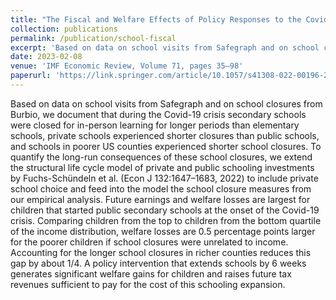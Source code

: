 ```yaml
---
title: "The Fiscal and Welfare Effects of Policy Responses to the Covid-19 School Closures"
collection: publications
permalink: /publication/school-fiscal
excerpt: 'Based on data on school visits from Safegraph and on school closures from Burbio, we document that during the Covid-19 crisis secondary schools were closed for in-person learning for longer periods than elementary schools, private schools experienced shorter closures than public schools, and schools in poorer US counties experienced shorter school closures. To quantify the long-run consequences of these school closures, we extend the structural life cycle model of private and public schooling investments by Fuchs-Schündeln et al. (Econ J 132:1647–1683, 2022) to include private school choice and feed into the model the school closure measures from our empirical analysis. Future earnings and welfare losses are largest for children that started public secondary schools at the onset of the Covid-19 crisis. Comparing children from the top to children from the bottom quartile of the income distribution, welfare losses are 0.5 percentage points larger for the poorer children if school closures were unrelated to income. Accounting for the longer school closures in richer counties reduces this gap by about 1/4. A policy intervention that extends schools by 6 weeks generates significant welfare gains for children and raises future tax revenues sufficient to pay for the cost of this schooling expansion.'
date: 2023-02-08
venue: 'IMF Economic Review, Volume 71, pages 35–98'
paperurl: 'https://link.springer.com/article/10.1057/s41308-022-00196-2'
---
```


Based on data on school visits from Safegraph and on school closures from Burbio, we document that during the Covid-19 crisis secondary schools were closed for in-person learning for longer periods than elementary schools, private schools experienced shorter closures than public schools, and schools in poorer US counties experienced shorter school closures. To quantify the long-run consequences of these school closures, we extend the structural life cycle model of private and public schooling investments by Fuchs-Schündeln et al. (Econ J 132:1647–1683, 2022) to include private school choice and feed into the model the school closure measures from our empirical analysis. Future earnings and welfare losses are largest for children that started public secondary schools at the onset of the Covid-19 crisis. Comparing children from the top to children from the bottom quartile of the income distribution, welfare losses are 0.5 percentage points larger for the poorer children if school closures were unrelated to income. Accounting for the longer school closures in richer counties reduces this gap by about 1/4. A policy intervention that extends schools by 6 weeks generates significant welfare gains for children and raises future tax revenues sufficient to pay for the cost of this schooling expansion.
